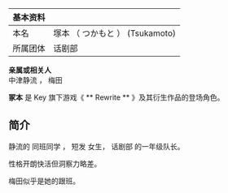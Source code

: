 |  **基本资料**  ||
|---|---|
|本名  |  塚本  （  つかもと  ）  (Tsukamoto)   |
|所属团体  |  话剧部   |
**亲属或相关人**  
中津静流  ，  梅田  
  
**冢本** 是  Key  旗下游戏《 ** Rewrite  ** 》及其衍生作品的登场角色。

##  简介

静流的  同班同学  ，  短发  女生，  话剧部  的一年级队长。

性格开朗快活但洞察力略差。

梅田似乎是她的跟班。

